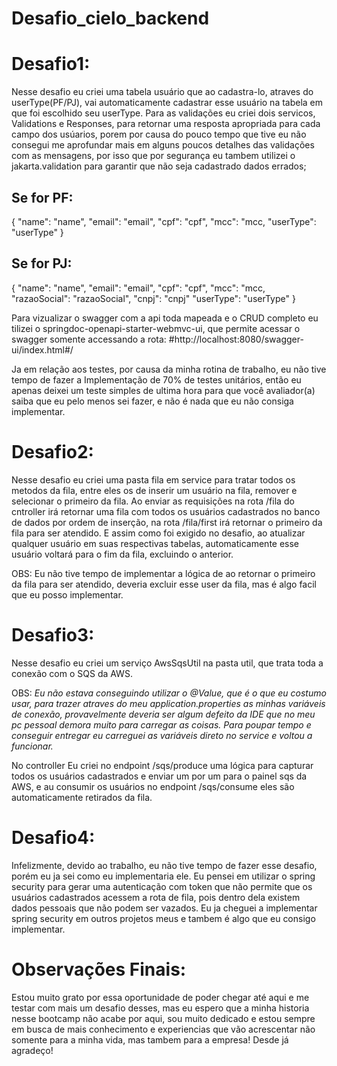 # Desafio_cielo_backend

# Desafio1:

Nesse desafio eu criei uma tabela usuário que ao cadastra-lo, atraves do userType(PF/PJ), vai automaticamente cadastrar esse usuário na tabela em que foi escolhido seu userType.
Para as validações eu criei dois servicos, Validations e Responses, para retornar uma resposta apropriada para cada campo dos usúarios, porem por causa do pouco tempo que tive eu
não consegui me aprofundar mais em alguns poucos detalhes das validações com as mensagens, por isso que por segurança eu tambem utilizei o jakarta.validation para garantir que não seja cadastrado dados errados;
## Se for PF:
{
  "name": "name",
  "email": "email",
  "cpf": "cpf",
  "mcc": "mcc,
  "userType": "userType"
}
## Se for PJ:
{
  "name": "name",
  "email": "email",
  "cpf": "cpf",
  "mcc": "mcc,
  "razaoSocial": "razaoSocial",
  "cnpj": "cnpj"
  "userType": "userType"
}

Para vizualizar o swagger com a api toda mapeada e o CRUD completo eu tilizei o springdoc-openapi-starter-webmvc-ui, que permite acessar o swagger somente accessando a rota:
#http://localhost:8080/swagger-ui/index.html#/

Ja em relação aos testes, por causa da minha rotina de trabalho, eu não tive tempo  de fazer a Implementação de 70% de testes unitários, então eu apenas deixei um teste simples de ultima hora para que você avaliador(a) saiba que eu pelo menos sei fazer, e não é nada que eu não consiga implementar.

# Desafio2:

Nesse desafio eu criei uma pasta fila em service para tratar todos os metodos da fila, entre eles os de inserir um usuário na fila, remover e selecionar o primeiro da fila. Ao enviar as requisições na rota /fila do cntroller irá retornar uma fila com todos os usuários cadastrados no banco de dados por ordem de inserção, na rota /fila/first irá retornar o primeiro da fila para ser atendido. E assim como foi exigido no desafio, ao atualizar qualquer usuário em suas respectivas tabelas, automaticamente esse usuário voltará para o fim da fila, excluindo o anterior.

OBS: Eu não tive tempo de implementar a lógica de ao retornar o primeiro da fila para ser atendido, deveria excluir esse user da fila, mas é algo facil que eu posso implementar.

# Desafio3:

Nesse desafio eu criei um serviço AwsSqsUtil na pasta util, que trata toda a conexão com o SQS da AWS. 

OBS: _Eu não estava conseguindo utilizar o @Value, que é o que eu costumo usar, para trazer atraves do meu application.properties as minhas variáveis de conexão, provavelmente deveria ser algum defeito da IDE que no meu pc pessoal demora muito para carregar as coisas. Para poupar tempo e conseguir entregar eu carreguei as variáveis direto no service e voltou a funcionar._

No controller Eu criei no endpoint /sqs/produce uma lógica para capturar todos os usuários cadastrados e enviar um por um para o painel sqs da AWS, e au consumir os usuários no endpoint /sqs/consume eles são automaticamente retirados da fila. 

# Desafio4:

Infelizmente, devido ao trabalho, eu não tive tempo de fazer esse desafio, porém eu ja sei como eu implementaria ele. Eu pensei em utilizar o spring security para gerar uma autenticação com token que não permite que os usuários cadastrados acessem a rota de fila, pois dentro dela existem dados pessoais que não podem ser vazados. Eu ja cheguei a implementar spring security em outros projetos meus e tambem é algo que eu consigo implementar.

# Observações Finais:

Estou muito grato por essa oportunidade de poder chegar até aqui e me testar com mais um desafio desses, mas eu espero que a minha historia nesse bootcamp não acabe por aqui, sou muito dedicado e estou sempre em busca de mais conhecimento e experiencias que vão acrescentar não somente para a minha vida, mas tambem para a empresa! Desde já agradeço!
